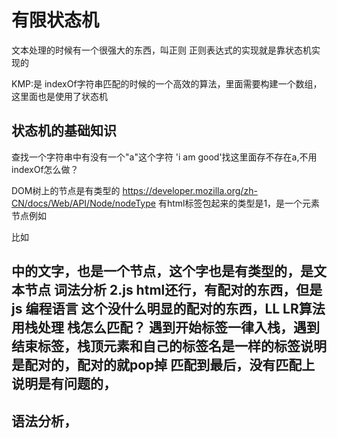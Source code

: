 # 有限状态机
文本处理的时候有一个很强大的东西，叫正则
正则表达式的实现就是靠状态机实现的

KMP:是 indexOf字符串匹配的时候的一个高效的算法，里面需要构建一个数组，这里面也是使用了状态机

## 状态机的基础知识
查找一个字符串中有没有一个"a"这个字符
'i am good'找这里面存不存在a,不用indexOf怎么做？


DOM树上的节点是有类型的 https://developer.mozilla.org/zh-CN/docs/Web/API/Node/nodeType
有html标签包起来的类型是1，是一个元素节点例如<p> <div>
比如<h2>中的文字，也是一个节点，这个字也是有类型的，是文本节点
词法分析 2.js
html还行，有配对的东西，但是js 编程语言 这个没什么明显的配对的东西，LL LR算法 用栈处理
栈怎么匹配？
遇到开始标签一律入栈，遇到结束标签，栈顶元素和自己的标签名是一样的标签说明是配对的，配对的就pop掉
匹配到最后，没有匹配上说明是有问题的，
## 语法分析，

